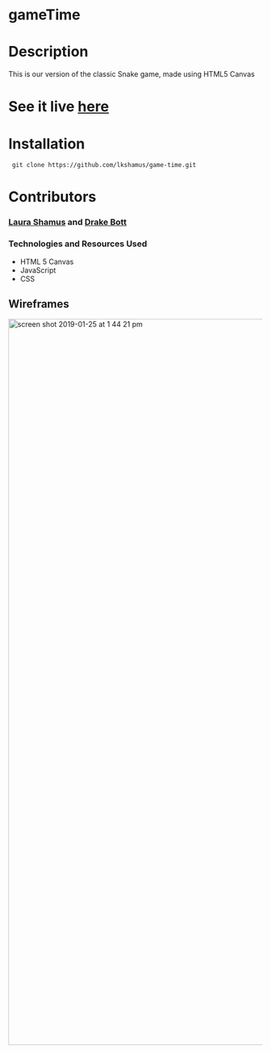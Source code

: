 # gameTime

# Description

This is our version of the classic Snake game, made using HTML5 Canvas

# See it live [here](https://lkshamus.github.io/game-time/)

# Installation

``` git clone https://github.com/lkshamus/game-time.git```

# Contributors 

### [Laura Shamus](https://github.com/lkshamus) and [Drake Bott](https://github.com/bottd)

### Technologies and Resources Used
* HTML 5 Canvas
* JavaScript
* CSS

## Wireframes

<img width="1440" alt="screen shot 2019-01-25 at 1 44 21 pm" src="https://user-images.githubusercontent.com/39738807/51771791-65bca580-20a7-11e9-86dd-aac2575ce9e4.png">
